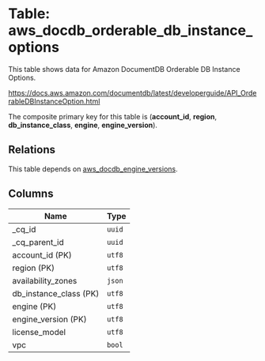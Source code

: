 # Table: aws_docdb_orderable_db_instance_options

This table shows data for Amazon DocumentDB Orderable DB Instance Options.

https://docs.aws.amazon.com/documentdb/latest/developerguide/API_OrderableDBInstanceOption.html

The composite primary key for this table is (**account_id**, **region**, **db_instance_class**, **engine**, **engine_version**).

## Relations

This table depends on [aws_docdb_engine_versions](aws_docdb_engine_versions.md).

## Columns

| Name          | Type          |
| ------------- | ------------- |
|_cq_id|`uuid`|
|_cq_parent_id|`uuid`|
|account_id (PK)|`utf8`|
|region (PK)|`utf8`|
|availability_zones|`json`|
|db_instance_class (PK)|`utf8`|
|engine (PK)|`utf8`|
|engine_version (PK)|`utf8`|
|license_model|`utf8`|
|vpc|`bool`|